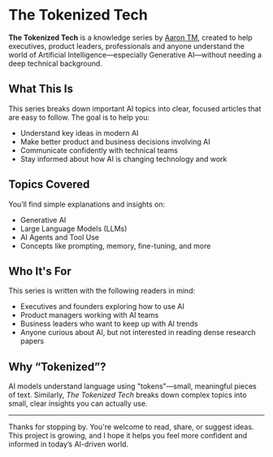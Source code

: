 # The Tokenized Tech

**The Tokenized Tech** is a knowledge series by [Aaron TM](https://linkedin.com/in/aarontm19), created to help executives, product leaders, professionals and anyone understand the world of Artificial Intelligence—especially Generative AI—without needing a deep technical background.

## What This Is

This series breaks down important AI topics into clear, focused articles that are easy to follow. The goal is to help you:

- Understand key ideas in modern AI
- Make better product and business decisions involving AI
- Communicate confidently with technical teams
- Stay informed about how AI is changing technology and work

## Topics Covered

You’ll find simple explanations and insights on:

- Generative AI  
- Large Language Models (LLMs)  
- AI Agents and Tool Use  
- Concepts like prompting, memory, fine-tuning, and more

## Who It's For

This series is written with the following readers in mind:

- Executives and founders exploring how to use AI  
- Product managers working with AI teams  
- Business leaders who want to keep up with AI trends  
- Anyone curious about AI, but not interested in reading dense research papers

## Why “Tokenized”?

AI models understand language using "tokens"—small, meaningful pieces of text. Similarly, *The Tokenized Tech* breaks down complex topics into small, clear insights you can actually use.

---

Thanks for stopping by. You're welcome to read, share, or suggest ideas. This project is growing, and I hope it helps you feel more confident and informed in today’s AI-driven world.
